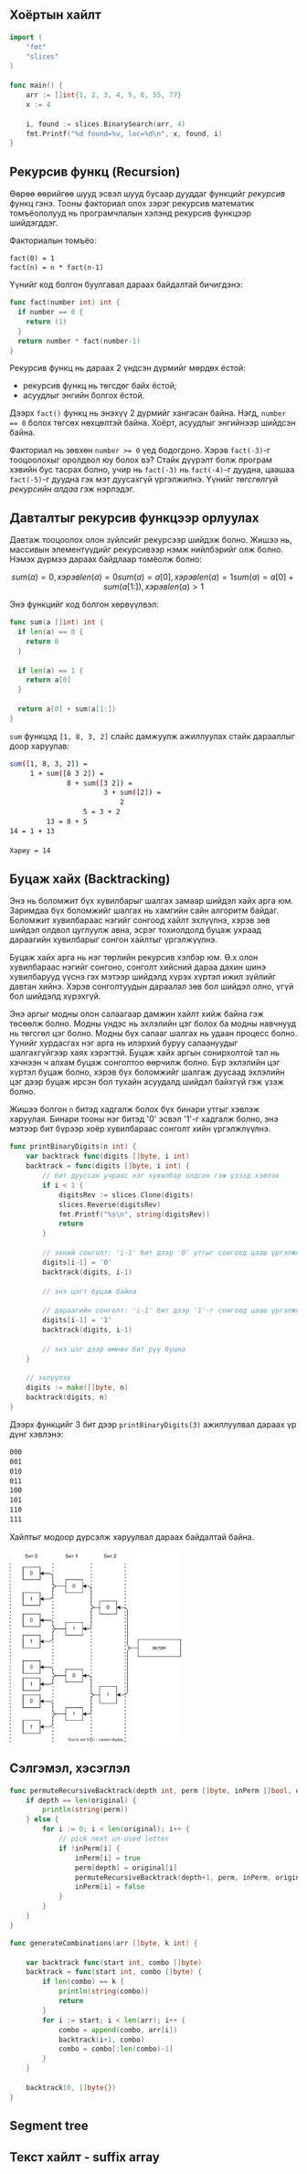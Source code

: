 ## Хоёртын хайлт

```go
import (
	"fmt"
	"slices"
)

func main() {
	arr := []int{1, 2, 3, 4, 5, 6, 55, 77}
	x := 4
	
	i, found := slices.BinarySearch(arr, 4)
	fmt.Printf("%d found=%v, loc=%d\n", x, found, i)
}
```

## Рекурсив функц (Recursion)

Өөрөө өөрийгөө шууд эсвэл шууд бусаар дууддаг функцийг _рекурсив_ функц гэнэ. Тооны факториал олох зэрэг рекурсив математик томъёололууд нь програмчлалын хэлэнд рекурсив функцээр шийдэгддэг.

Факториалын томъёо:

```
fact(0) = 1
fact(n) = n * fact(n-1)
```

Үүнийг код болгон буулгавал дараах байдалтай бичигдэнэ:

```go
func fact(number int) int {
  if number == 0 {
    return (1)
  }
  return number * fact(number-1)
}
```

Рекурсив функц нь дараах 2 үндсэн дүрмийг мөрдөх ёстой:

* рекурсив функц нь төгсдөг байх ёстой;
* асуудлыг энгийн болгох ёстой.

Дээрх `fact()` функц нь энэхүү 2 дүрмийг хангасан байна. Нэгд, `number == 0` болох төгсөх нөхцөлтэй байна.  Хоёрт, асуудлыг энгийнээр шийдсэн байна.

Факториал нь зөвхөн `number >= 0` үед бодогдоно. Хэрэв `fact(-3)`-г тооцоолохыг оролдвол юу болох вэ?  Стайк дүүрэлт болж програм хэвийн бус тасрах болно, учир нь  `fact(-3)` нь `fact(-4)`-г дуудна, цаашаа `fact(-5)`-г дуудна гэх мэт дуусахгүй үргэлжилнэ. Үүнийг _төгсгөлгүй рекурсийн алдаа_ гэж нэрлэдэг.


## Давталтыг рекурсив функцээр орлуулах

Давтаж тооцоолох олон зүйлсийг рекурсээр шийдэж болно. Жишээ нь, массивын элементүүдийг рекурсивээр нэмж нийлбэрийг олж болно. Нэмэх дүрмээ дараах байдлаар томёолж болно:

```math
sum(a) = 0				  , хэрэв len(a) = 0					
sum(a) = a[0]			  , хэрэв len(a) = 1
sum(a) = a[0] + sum(a[1:]), хэрэв len(a) > 1
```

Энэ функцийг код болгон хөрвүүлвэл:

```go
func sum(a []int) int {
  if len(a) == 0 {
    return 0
  }
  
  if len(a) == 1 {
    return a[0]
  }

  return a[0] + sum(a[1:])
}
```

`sum` функцэд `[1, 8, 3, 2]`  слайс дамжуулж ажиллуулах стайк дарааллыг доор харуулав:

```sh
sum([1, 8, 3, 2]) =
     1 + sum([8 3 2]) =
              8 + sum([3 2]) =
                       3 + sum([2]) =
                           2
                  5 = 3 + 2
         13 = 8 + 5 
14 = 1 + 13 

Хариу = 14
```

## Буцаж хайх (Backtracking)

Энэ нь боломжит бүх хувилбарыг шалгах замаар шийдэл хайх арга юм. Заримдаа бүх боломжийг шалгах нь хамгийн сайн алгоритм байдаг. Боломжит хувилбараас нэгийг сонгоод хайлт эхлүүлнэ, хэрэв зөв шийдэл олдвол цуглуулж авна, эсрэг тохиолдолд буцаж ухраад дараагийн хувилбарыг сонгон хайлтыг үргэлжүүлнэ. 

Буцаж хайх арга нь нэг төрлийн рекурсив хэлбэр юм. Ө.х олон хувилбараас нэгийг сонгоно, сонголт хийсний дараа дахин шинэ хувилбарууд үүснэ гэх мэтээр шийдэлд хүрэх хүртэл ижил зүйлийг давтан хийнэ. Хэрэв сонголтуудын дараалал зөв бол шийдэл олно, үгүй бол шийдэлд хүрэхгүй.

Энэ аргыг модны олон салаагаар дамжин хайлт хийж байна гэж төсөөлж болно. Модны үндэс нь эхлэлийн цэг болох ба модны навчнууд нь төгсгөл цэг болно. Модны бүх салааг шалгах нь удаан процесс болно. Үүнийг хурдасгах нэг арга нь илэрхий буруу салаануудыг шалгахгүйгээр хаях хэрэгтэй.  Буцаж хайх аргын сонирхолтой тал нь хэчнээн ч алхам буцаж сонголтоо өөрчилж болно. Бүр эхлэлийн цэг хүртэл буцаж болно, хэрэв бүх боломжийг шалгаж дуусаад эхлэлийн цэг дээр буцаж ирсэн бол тухайн асуудалд шийдэл байхгүй гэж үзэж болно.

Жишээ болгон `n` битэд хадгалж болох бүх бинари утгыг хэвлэж харуулая. Бинари тооны нэг битэд '0' эсвэл '1'-г хадгалж болно, энэ мэтээр бит бүрээр хоёр хувилбараас сонголт хийн үргэлжлүүлнэ.

```go
func printBinaryDigits(n int) {
	var backtrack func(digits []byte, i int)
	backtrack = func(digits []byte, i int) {
		// бит дууссан учраас нэг хувилбар олдсон гэж үзээд хэвлэх
		if i < 1 {
			digitsRev := slices.Clone(digits)
			slices.Reverse(digitsRev)
			fmt.Printf("%s\n", string(digitsRev))
			return
		}

		// эхний сонголт: 'i-1' бит дээр '0' утгыг сонгоод цааш үргэлжлэх
		digits[i-1] = '0'
		backtrack(digits, i-1)

		// энэ цэгт буцаж байна

		// дараагийн сонголт: 'i-1' бит дээр '1'-г сонгоод цааш үргэлжлэх
		digits[i-1] = '1'
		backtrack(digits, i-1)

		// энэ цэг дээр өмнөх бит рүү буцна
	}

	// эхлүүлэх
	digits := make([]byte, n)
	backtrack(digits, n)
}
```

Дээрх функцийг 3 бит дээр `printBinaryDigits(3)` ажиллуулвал дараах үр дүнг хэвлэнэ:

```sh
000
001
010
011
100
101
110
111
```

Хайлтыг модоор дүрсэлж харуулвал дараах байдалтай байна.

<img src="res/binary_digits.drawio.svg" width="300"/>

## Сэлгэмэл, хэсэглэл

```go
func permuteRecursiveBacktrack(depth int, perm []byte, inPerm []bool, original []byte) {
	if depth == len(original) {
		println(string(perm))
	} else {
		for i := 0; i < len(original); i++ {
			// pick next un-used letter
			if !inPerm[i] {
				inPerm[i] = true
				perm[depth] = original[i]
				permuteRecursiveBacktrack(depth+1, perm, inPerm, original)
				inPerm[i] = false
			}
		}
	}
}
```


```go
func generateCombinations(arr []byte, k int) {

	var backtrack func(start int, combo []byte)
	backtrack = func(start int, combo []byte) {
		if len(combo) == k {
			println(string(combo))
			return
		}
		for i := start; i < len(arr); i++ {
			combo = append(combo, arr[i])
			backtrack(i+1, combo)
			combo = combo[:len(combo)-1]
		}
	}

	backtrack(0, []byte{})
}
```

## Segment tree
## Текст хайлт - suffix array